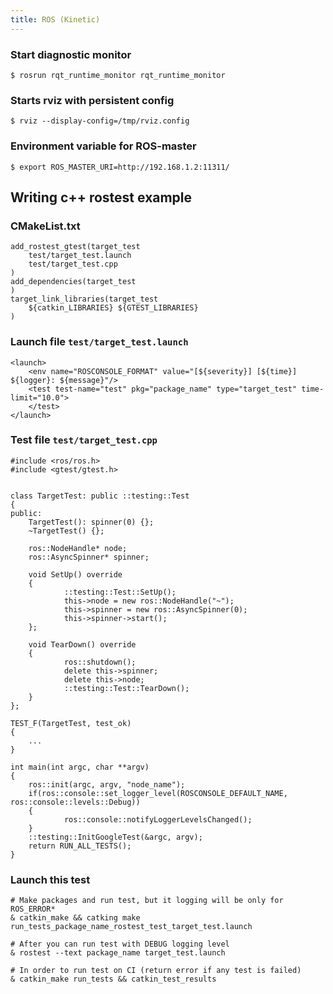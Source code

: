 ```yaml
---
title: ROS (Kinetic)
---
```


### Start diagnostic monitor

    $ rosrun rqt_runtime_monitor rqt_runtime_monitor 

### Starts rviz with persistent config

    $ rviz --display-config=/tmp/rviz.config

### Environment variable for ROS-master

    $ export ROS_MASTER_URI=http://192.168.1.2:11311/

## Writing c++ rostest example

### CMakeList.txt

    add_rostest_gtest(target_test
        test/target_test.launch
        test/target_test.cpp
    )
    add_dependencies(target_test
    )
    target_link_libraries(target_test
        ${catkin_LIBRARIES} ${GTEST_LIBRARIES}
    )

### Launch file `test/target_test.launch`

    <launch>
        <env name="ROSCONSOLE_FORMAT" value="[${severity}] [${time}] ${logger}: ${message}"/>
        <test test-name="test" pkg="package_name" type="target_test" time-limit="10.0">
        </test>
    </launch>

### Test file `test/target_test.cpp`

    #include <ros/ros.h>
    #include <gtest/gtest.h>


    class TargetTest: public ::testing::Test
    {
    public:
        TargetTest(): spinner(0) {};
        ~TargetTest() {};

        ros::NodeHandle* node;
        ros::AsyncSpinner* spinner;

		void SetUp() override
		{
				::testing::Test::SetUp();
				this->node = new ros::NodeHandle("~");
				this->spinner = new ros::AsyncSpinner(0);
				this->spinner->start();
		};

		void TearDown() override
		{
				ros::shutdown();
				delete this->spinner;
				delete this->node;
				::testing::Test::TearDown();
		}
    };

    TEST_F(TargetTest, test_ok)
    {
        ...
    }

    int main(int argc, char **argv)
    {
		ros::init(argc, argv, "node_name");
		if(ros::console::set_logger_level(ROSCONSOLE_DEFAULT_NAME, ros::console::levels::Debug))
		{
				ros::console::notifyLoggerLevelsChanged();
		}
		::testing::InitGoogleTest(&argc, argv);
		return RUN_ALL_TESTS();
    }

### Launch this test

    # Make packages and run test, but it logging will be only for ROS_ERROR*
    & catkin_make && catking make run_tests_package_name_rostest_test_target_test.launch

    # After you can run test with DEBUG logging level
    & rostest --text package_name target_test.launch

    # In order to run test on CI (return error if any test is failed)
    & catkin_make run_tests && catkin_test_results
